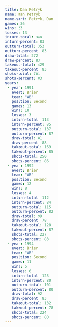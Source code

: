 ```yaml
---
title: Dan Petryk
name: Dan Petryk
name-sort: Petryk, Dan
games: 36
wins: 23
losses: 13
inturn-total: 348
inturn-percent: 83
outturn-total: 353
outturn-percent: 83
draw-total: 272
draw-percent: 83
takeout-total: 429
takeout-percent: 83
shots-total: 701
shots-percent: 83
years:
 - year: 1991
   event: Brier
   team: "AB"
   position: Second
   games: 13
   wins: 10
   losses: 3
   inturn-total: 113
   inturn-percent: 85
   outturn-total: 137
   outturn-percent: 87
   draw-total: 81
   draw-percent: 88
   takeout-total: 169
   takeout-percent: 85
   shots-total: 250
   shots-percent: 86
 - year: 1992
   event: Brier
   team: "AB"
   position: Second
   games: 12
   wins: 8
   losses: 4
   inturn-total: 112
   inturn-percent: 84
   outturn-total: 115
   outturn-percent: 82
   draw-total: 99
   draw-percent: 78
   takeout-total: 128
   takeout-percent: 87
   shots-total: 227
   shots-percent: 83
 - year: 1994
   event: Brier
   team: "AB"
   position: Second
   games: 11
   wins: 5
   losses: 6
   inturn-total: 123
   inturn-percent: 80
   outturn-total: 101
   outturn-percent: 80
   draw-total: 92
   draw-percent: 83
   takeout-total: 132
   takeout-percent: 78
   shots-total: 224
   shots-percent: 80
---
```

